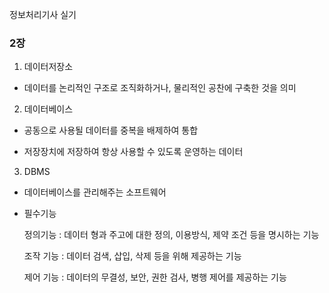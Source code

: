 정보처리기사 실기


### 2장

1. 데이터저장소
   
  - 데이터를 논리적인 구조로 조직화하거나, 물리적인 공찬에 구축한 것을 의미


2. 데이터베이스
   
  - 공동으로 사용될 데이터를 중복을 배제하여 통합
    
  - 저장장치에 저장하여 항상 사용할 수 있도록 운영하는 데이터


3. DBMS
  - 데이터베이스를 관리해주는 소프트웨어

    
  - 필수기능
    
    정의기능 : 데이터 형과 주고에 대한 정의, 이용방식, 제약 조건 등을 명시하는 기능
    
    조작 기능 : 데이터 검색, 삽입, 삭제 등을 위해 제공하는 기능
    
    제어 기능 : 데이터의 무결성, 보안, 권한 검사, 병행 제어를 제공하는 기능 














